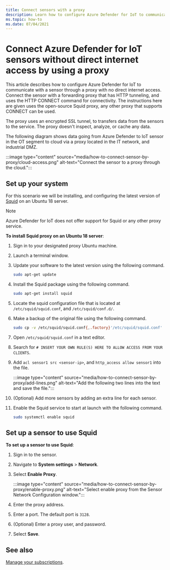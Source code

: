 ```yaml
---
title: Connect sensors with a proxy
description: Learn how to configure Azure Defender for IoT to communicate with a sensor through a proxy with no direct internet access.
ms.topic: how-to
ms.date: 07/04/2021
---
```


# Connect Azure Defender for IoT sensors without direct internet access by using a proxy 

This article describes how to configure Azure Defender for IoT to communicate with a sensor through a proxy with no direct internet access. Connect the sensor with a forwarding proxy that has HTTP tunneling, and uses the HTTP CONNECT command for connectivity. The instructions here are given uses the open-source Squid proxy, any other proxy that supports CONNECT can be used. 

The proxy uses an encrypted SSL tunnel, to transfers data from the sensors to the service. The proxy doesn't inspect, analyze, or cache any data. 

The following diagram shows data going from Azure Defender to IoT sensor in the OT segment to cloud via a proxy located in the IT network, and industrial DMZ.

:::image type="content" source="media/how-to-connect-sensor-by-proxy/cloud-access.png" alt-text="Connect the sensor to a proxy through the cloud.":::

## Set up your system

For this scenario we will be installing, and configuring the latest version of [Squid](http://www.squid-cache.org/) on an Ubuntu 18 server.

> [!Note]
> Azure Defender for IoT does not offer support for Squid or any other proxy service.

**To install Squid proxy on an Ubuntu 18 server**:

1. Sign in to your designated proxy Ubuntu machine.

1. Launch a terminal window.
 
1. Update your software to the latest version using the following command.

    ```bash
    sudo apt-get update 
    ```

1. Install the Squid package using the following command.

    ```bash
    sudo apt-get install squid 
    ```

1. Locate the squid configuration file that is located at `/etc/squid/squid.conf`, and `/etc/squid/conf.d/`.

1. Make a backup of the original file using the following command.

    ```bash
    sudo cp -v /etc/squid/squid.conf{,.factory}'/etc/squid/squid.conf' -> '/etc/squid/squid.conf.factory sudo nano /etc/squid/squid.conf
    ```

1. Open `/etc/squid/squid.conf` in a text editor.

1. Search for `# INSERT YOUR OWN RULE(S) HERE TO ALLOW ACCESS FROM YOUR CLIENTS`.

1. Add `acl sensor1 src <sensor-ip>`, and `http_access allow sensor1` into the file.

    :::image type="content" source="media/how-to-connect-sensor-by-proxy/add-lines.png" alt-text="Add the following two lines into the text and save the file.":::

1. (Optional) Add more sensors by adding an extra line for each sensor.

1. Enable the Squid service to start at launch with the following command.

    ```bash
    sudo systemctl enable squid 
    ```

## Set up a sensor to use Squid

**To set up a sensor to use Squid**:

1. Sign in to the sensor.

1. Navigate to **System settings** > **Network**.

1. Select **Enable Proxy**.

    :::image type="content" source="media/how-to-connect-sensor-by-proxy/enable-proxy.png" alt-text="Select enable proxy from the Sensor Network Configuration window.":::

1. Enter the proxy address.

1. Enter a port. The default port is `3128`.

1. (Optional) Enter a proxy user, and password.

1. Select **Save**.

## See also

[Manage your subscriptions](how-to-manage-subscriptions.md).
